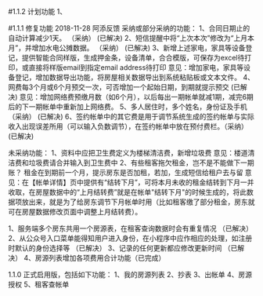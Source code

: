 #1.1.2 计划功能
1、

#1.1.1 修复功能
2018-11-28 阿添反馈
采纳或部分采纳的功能：
1、合同日期止的自动计算减少1天。  （采纳）   (已解决)
2、短信提醒中将“上次本次”修改为“上月本月”，并增加水电公摊数据。  （采纳）  (已解决)
3、新增上述家电，家具等设备登记，提供智能合同样版，生成押金条，设备清单，合合模版，可保存为excel待打印，或直接将样版email到指定email address待打印
  意见：增加家电，家具等设备登记，增加数据导出功能，将房屋相关数据导出到系统粘贴板或文本文件。
4、网费每3个月或6个月预交一次，可否增加一个起始日期，到期就提示预交   (已解决)
  意见：增加网络费预缴月数（如6个月），以后每出一期帐单就减1期，减完6期后的下一期帐单中重新加上网络费。
5、多人居住时，多个姓名，身份证及手机   （采纳） (已解决)
6、签约帐单中的其它费是用于调节系统生成的签约帐单与实际收入出现误差所用（可以输入负数调节），在签约帐单中放在预付费栏。（采纳）(已解决)

未采纳功能：
1、资料中应把卫生费定义为楼梯清洁费，新增垃圾费
   意见：楼道清洁费和垃圾费请合并输入到卫生费中
2、有些租客拖欠租金，岂不是不能做下一期账？
   租金在到期前一个月，提示房东是否加租，若加，生成短信给租户去与留
   意见：在【帐单详情】页中提供有“结转下月”，可将本月未收的租金结转到下月一并收取，在房屋数据中的“上月结转费”就是在帐单"结转下月"的时候生成的，将此数据项放出来，就是为了给房东调节下月帐单时用（比如租客缴了部分租金，房东就可在房屋数据修改页面中调整上月结转费）。


1、服务端多个房东共用一个房源表，在租客查询数据时会有重复情况 （已解决）
2、从公众号入口菜单能得知用户进入身份，在小程序中应作相应的处理，如注册时默认的身份选择等  （已解决）
3、记录的任何更新都应修改更新时间 （已解决）
4、房源列表增加各项费用合计功能（已完成）

1.1.0 正式启用版，包括如下功能：
1、我的房源列表
2、抄表
3、出帐单
4、房源授权
5、租客查帐单
